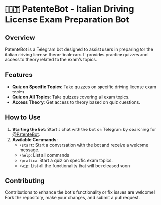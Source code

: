 # 🇮🇹 PatenteBot -  Italian Driving License Exam Preparation Bot

## Overview
PatenteBot is a Telegram bot designed to assist users in preparing for the italian driving license theoreticalexam. It provides practice quizzes and access to theory related to the exam's topics.

## Features
- **Quiz on Specific Topics**: Take quizzes on specific driving license exam topics.
- **Quiz on All Topics**: Take quizzes covering all exam topics.
- **Access Theory**: Get access to theory based on quiz questions.

## How to Use
1. **Starting the Bot**: Start a chat with the bot on Telegram by searching for [@PatenteBot](https://t.me/PatenteBot).
2. **Available Commands**:
   - `/start`: Start a conversation with the bot and receive a welcome message.
   - `/help`: List all commands
   - `/pratica`: Start a quiz on specific exam topics.
   - `/wip`: List all the functionality that will be released soon


## Contributing
Contributions to enhance the bot's functionality or fix issues are welcome! Fork the repository, make your changes, and submit a pull request.


